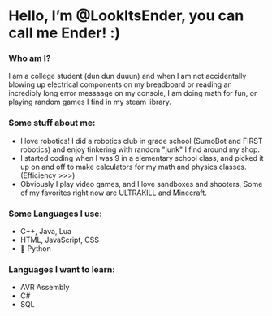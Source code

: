<!DOCTYPE html>
<html>
  <body> 
    <h1>Hello, I’m @LookItsEnder, you can call me Ender! :)</h1>
    <section>
      <h3>Who am I?</h3>
      <p>I am a college student (dun dun duuun) and when I am not accidentally blowing up electrical components on my breadboard or reading an incredibly long error messaage on my console, I am doing math for fun, or playing random games I find in my steam library.</p>
    </section>
    <section>
      <h3>Some stuff about me:</h3>
      <ul> 
        <li>I love robotics! I did a robotics club in grade school (SumoBot and FIRST robotics) and enjoy tinkering with random "junk" I find around my shop.</li>
        <li>I started coding when I was 9 in a elementary school class, and picked it up on and off to make calculators for my math and physics classes. (Efficiency >>>)</li>
        <li>Obviously I play video games, and I love sandboxes and shooters, Some of my favorites right now are ULTRAKILL and Minecraft.</li>
      </ul>
    </section>
    <section>
      <h3>Some Languages I use:</h3>
      <ul>
        <li>C++, Java, Lua</li>
        <li>HTML, JavaScript, CSS</li>
        <li>🐍 Python</li>
      </ul>
      <h3>Languages I want to learn:</h3>  
      <ul>  
        <li>AVR Assembly</li>
        <li>C#</li>
        <li>SQL</li>
      </ul>
    </section>
  </body>
</html>
<!---
LookItsEnder/LookItsEnder is a ✨ special ✨ repository because its `README.md` (this file) appears on your GitHub profile.
You can click the Preview link to take a look at your changes.
--->
